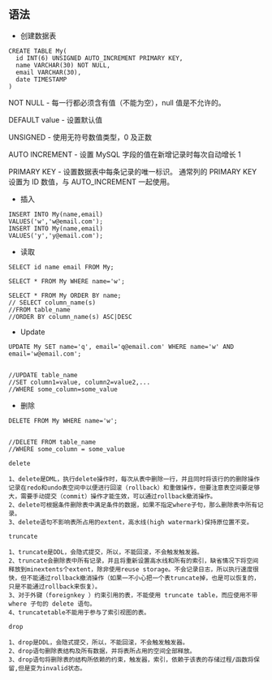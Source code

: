 ## 语法

- 创建数据表

```mysql
CREATE TABLE My(
  id INT(6) UNSIGNED AUTO_INCREMENT PRIMARY KEY,
  name VARCHAR(30) NOT NULL,
  email VARCHAR(30),
  date TIMESTAMP
)
```

NOT NULL - 每一行都必须含有值（不能为空），null 值是不允许的。

DEFAULT value - 设置默认值

UNSIGNED - 使用无符号数值类型，0 及正数

AUTO INCREMENT - 设置 MySQL 字段的值在新增记录时每次自动增长 1

PRIMARY KEY - 设置数据表中每条记录的唯一标识。 通常列的 PRIMARY KEY 设置为 ID 数值，与 AUTO_INCREMENT 一起使用。

- 插入

```mysql
INSERT INTO My(name,email)
VALUES('w','w@email.com');
INSERT INTO My(name,email)
VALUES('y','y@email.com');
```

- 读取

```mysql
SELECT id name email FROM My;

SELECT * FROM My WHERE name='w';

SELECT * FROM My ORDER BY name;
// SELECT column_name(s)
//FROM table_name
//ORDER BY column_name(s) ASC|DESC

```

- Update

```mysql
UPDATE My SET name='q', email='q@email.com' WHERE name='w' AND email='w@email.com';


//UPDATE table_name
//SET column1=value, column2=value2,...
//WHERE some_column=some_value

```

- 删除

```mysql
DELETE FROM My WHERE name='w';


//DELETE FROM table_name
//WHERE some_column = some_value

delete

1、delete是DML，执行delete操作时，每次从表中删除一行，并且同时将该行的的删除操作记录在redo和undo表空间中以便进行回滚（rollback）和重做操作，但要注意表空间要足够大，需要手动提交（commit）操作才能生效，可以通过rollback撤消操作。
2、delete可根据条件删除表中满足条件的数据，如果不指定where子句，那么删除表中所有记录。
3、delete语句不影响表所占用的extent，高水线(high watermark)保持原位置不变。

truncate

1、truncate是DDL，会隐式提交，所以，不能回滚，不会触发触发器。
2、truncate会删除表中所有记录，并且将重新设置高水线和所有的索引，缺省情况下将空间释放到minextents个extent，除非使用reuse storage。不会记录日志，所以执行速度很快，但不能通过rollback撤消操作（如果一不小心把一个表truncate掉，也是可以恢复的，只是不能通过rollback来恢复）。
3、对于外键（foreignkey ）约束引用的表，不能使用 truncate table，而应使用不带 where 子句的 delete 语句。
4、truncatetable不能用于参与了索引视图的表。

drop

1、drop是DDL，会隐式提交，所以，不能回滚，不会触发触发器。
2、drop语句删除表结构及所有数据，并将表所占用的空间全部释放。
3、drop语句将删除表的结构所依赖的约束，触发器，索引，依赖于该表的存储过程/函数将保留,但是变为invalid状态。

```
